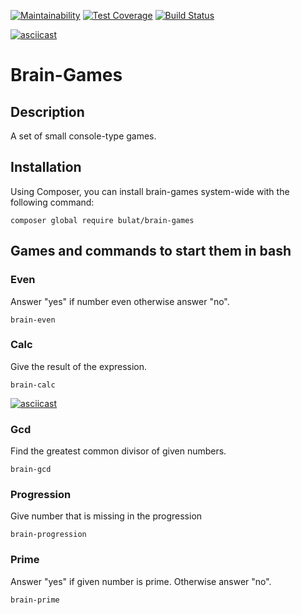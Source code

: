 [![Maintainability](https://api.codeclimate.com/v1/badges/a4a3ee6773c1653c412c/maintainability)](https://codeclimate.com/github/gitlabhq/gitlab-ci-runner/maintainability)
[![Test Coverage](https://api.codeclimate.com/v1/badges/a4a3ee6773c1653c412c/test_coverage)](https://codeclimate.com/github/gitlabhq/gitlab-ci-runner/test_coverage)
[![Build Status](https://travis-ci.org/BulatGL/project-lvl1-s470.svg?branch=master)](https://travis-ci.org/BulatGL/project-lvl1-s470)

[![asciicast](https://asciinema.org/a/3uKcTaHqo3vxWbukAPbZ2sCzj.svg)](https://asciinema.org/a/3uKcTaHqo3vxWbukAPbZ2sCzj)

# Brain-Games

## Description

A set of small console-type games.

## Installation

Using Composer, you can install brain-games system-wide with the following command:

```
composer global require bulat/brain-games
```
## Games and commands to start them in bash

### Even

Answer "yes" if number even otherwise answer "no".
```
brain-even
```


### Calc

Give the result of the expression.
```
brain-calc
```
[![asciicast](https://asciinema.org/a/EnHpUSYpL8e4TKS5L4E146kOj.svg)](https://asciinema.org/a/EnHpUSYpL8e4TKS5L4E146kOj)

### Gcd

Find the greatest common divisor of given numbers.
```
brain-gcd
```
### Progression

Give number that is missing in the progression
```
brain-progression
```
### Prime

Answer "yes" if given number is prime. Otherwise answer "no".
```
brain-prime
```

